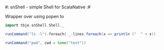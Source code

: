 #: snShell - simple Shell for ScalaNative  :#

Wrapper over using popen to

```scala
import tbje.snShell.Shell._

runCommand("ls -l").foreach{ _.lines.foreach(x => println ("  " + x)) }

runCommand("pwd", cwd = Some("test"))
```
